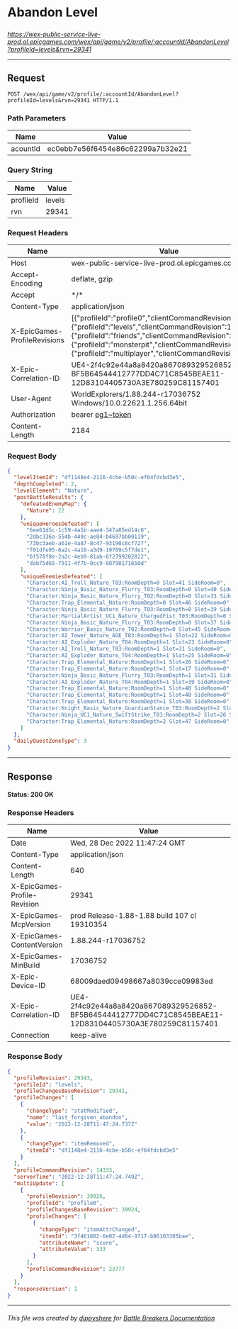 # Abandon Level

#####

*https://wex-public-service-live-prod.ol.epicgames.com/wex/api/game/v2/profile/:accountId/AbandonLevel?profileId=levels&rvn=29341*

___

## Request

```http
POST /wex/api/game/v2/profile/:accountId/AbandonLevel?profileId=levels&rvn=29341 HTTP/1.1
```

### Path Parameters

| Name     | Value                             |
|----------|-----------------------------------|
| acountId | ec0ebb7e56f6454e86c62299a7b32e21  |

### Query String

| Name      | Value  |
|-----------|--------|
| profileId | levels |
| rvn       | 29341  |

### Request Headers

| Name                         | Value                                                                                                                                                                                                                                                                              |
|------------------------------|------------------------------------------------------------------------------------------------------------------------------------------------------------------------------------------------------------------------------------------------------------------------------------|
| Host                         | wex-public-service-live-prod.ol.epicgames.com                                                                                                                                                                                                                                      |
| Accept-Encoding              | deflate, gzip                                                                                                                                                                                                                                                                      |
| Accept                       | \*/\*                                                                                                                                                                                                                                                                              |
| Content-Type                 | application/json                                                                                                                                                                                                                                                                   |
| X-EpicGames-ProfileRevisions | [{"profileId":"profile0","clientCommandRevision":23776},{"profileId":"levels","clientCommandRevision":14332},{"profileId":"friends","clientCommandRevision":8247},{"profileId":"monsterpit","clientCommandRevision":1074},{"profileId":"multiplayer","clientCommandRevision":847}] |
| X-Epic-Correlation-ID        | UE4-2f4c92e44a8a8420a867089329526852-BF5B64544412777DD4C71C8545BEAE11-12D83104405730A3E780259C81157401                                                                                                                                                                             |
| User-Agent                   | WorldExplorers/1.88.244-r17036752 Windows/10.0.22621.1.256.64bit                                                                                                                                                                                                                   |
| Authorization                | bearer [eg1~token](https://github.com/dippyshere/battle-breakers-documentation/blob/master/docs/common/tokens/eg1.md)                                                                                                                                                              |
| Content-Length               | 2184                                                                                                                                                                                                                                                                               |

### Request Body

```json
{
  "levelItemId": "df1148e4-2116-4cbe-b50c-ef64fdcbd3e5",
  "depthCompleted": 2,
  "levelElement": "Nature",
  "postBattleResults": {
    "defeatedEnemyMap": {
      "Nature": 22
    },
    "uniqueHeroesDefeated": [
      "6ee61d5c-1c59-4a5b-aae4-347a85ed14c0",
      "2dbc336a-554b-449c-ae84-b4697bb00119",
      "73bc3aeb-a61e-4a87-8c47-93190c8cf727",
      "f01dfe95-6a2c-4a18-a3d9-19709c5f7de1",
      "6f578f8e-2a2c-4eb9-81ab-6f2799202822",
      "dab75d65-7911-4f7b-8cc9-88790171650d"
    ],
    "uniqueEnemiesDefeated": [
      "Character:AI_Troll_Nature_T03:RoomDepth=0 Slot=41 SideRoom=0",
      "Character:Ninja_Basic_Nature_Flurry_T03:RoomDepth=0 Slot=40 SideRoom=0",
      "Character:Ninja_Basic_Nature_Flurry_T02:RoomDepth=0 Slot=33 SideRoom=0",
      "Character:Trap_Elemental_Nature:RoomDepth=0 Slot=46 SideRoom=0",
      "Character:Ninja_Basic_Nature_Flurry_T03:RoomDepth=0 Slot=39 SideRoom=0",
      "Character:MartialArtist_UC1_Nature_ChargedFist_T03:RoomDepth=0 Slot=31 SideRoom=0",
      "Character:Ninja_Basic_Nature_Flurry_T03:RoomDepth=0 Slot=37 SideRoom=0",
      "Character:Warrior_Basic_Nature_T02:RoomDepth=0 Slot=45 SideRoom=0",
      "Character:AI_Tower_Nature_AOE_T03:RoomDepth=1 Slot=22 SideRoom=0",
      "Character:AI_Exploder_Nature_T04:RoomDepth=1 Slot=23 SideRoom=0",
      "Character:AI_Troll_Nature_T03:RoomDepth=1 Slot=31 SideRoom=0",
      "Character:AI_Exploder_Nature_T04:RoomDepth=1 Slot=25 SideRoom=0",
      "Character:Trap_Elemental_Nature:RoomDepth=1 Slot=26 SideRoom=0",
      "Character:Trap_Elemental_Nature:RoomDepth=1 Slot=17 SideRoom=0",
      "Character:Ninja_Basic_Nature_Flurry_T03:RoomDepth=1 Slot=31 SideRoom=0",
      "Character:AI_Exploder_Nature_T04:RoomDepth=1 Slot=39 SideRoom=0",
      "Character:Trap_Elemental_Nature:RoomDepth=1 Slot=40 SideRoom=0",
      "Character:Trap_Elemental_Nature:RoomDepth=1 Slot=48 SideRoom=0",
      "Character:Trap_Elemental_Nature:RoomDepth=1 Slot=38 SideRoom=0",
      "Character:Knight_Basic_Nature_GuardianStance_T03:RoomDepth=2 Slot=16 SideRoom=0",
      "Character:Ninja_UC1_Nature_SwiftStrike_T03:RoomDepth=2 Slot=26 SideRoom=0",
      "Character:Trap_Elemental_Nature:RoomDepth=2 Slot=47 SideRoom=0"
    ]
  },
  "dailyQuestZoneType": 3
}
```

___

## Response

#### Status: 200 OK

### Response Headers

| Name                         | Value                                                                                                  |
|------------------------------|--------------------------------------------------------------------------------------------------------|
| Date                         | Wed, 28 Dec 2022 11:47:24 GMT                                                                          |
| Content-Type                 | application/json                                                                                       |
| Content-Length               | 640                                                                                                    |
| X-EpicGames-Profile-Revision | 29341                                                                                                  |
| X-EpicGames-McpVersion       | prod Release-1.88-1.88 build 107 cl 19310354                                                           |
| X-EpicGames-ContentVersion   | 1.88.244-r17036752                                                                                     |
| X-EpicGames-MinBuild         | 17036752                                                                                               |
| X-Epic-Device-ID             | 68009daed09498667a8039cce09983ed                                                                       |
| X-Epic-Correlation-ID        | UE4-2f4c92e44a8a8420a867089329526852-BF5B64544412777DD4C71C8545BEAE11-12D83104405730A3E780259C81157401 |
| Connection                   | keep-alive                                                                                             |

### Response Body

```json
{
  "profileRevision": 29343,
  "profileId": "levels",
  "profileChangesBaseRevision": 29341,
  "profileChanges": [
    {
      "changeType": "statModified",
      "name": "last_forgiven_abandon",
      "value": "2022-12-28T11:47:24.737Z"
    },
    {
      "changeType": "itemRemoved",
      "itemId": "df1148e4-2116-4cbe-b50c-ef64fdcbd3e5"
    }
  ],
  "profileCommandRevision": 14333,
  "serverTime": "2022-12-28T11:47:24.749Z",
  "multiUpdate": [
    {
      "profileRevision": 39926,
      "profileId": "profile0",
      "profileChangesBaseRevision": 39924,
      "profileChanges": [
        {
          "changeType": "itemAttrChanged",
          "itemId": "3f461882-6e02-4d64-9717-b86103385bae",
          "attributeName": "score",
          "attributeValue": 333
        }
      ],
      "profileCommandRevision": 23777
    }
  ],
  "responseVersion": 1
}
```

___

###### This file was created by [dippyshere](https://github.com/dippyshere) for [Battle Breakers Documentation](https://github.com/dippyshere/battle-breakers-documentation)
